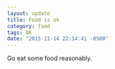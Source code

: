 ```yaml
---
layout: update
title: Food is ok
category: food
tags: OK
date: "2015-11-14 22:14:41 -0500"
---
```


Go eat some food reasonably.
